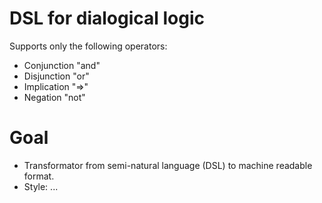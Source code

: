 # DSL for dialogical logic

Supports only the following operators:

- Conjunction "and"
- Disjunction "or"
- Implication "=>"
- Negation "not"

# Goal

- Transformator from semi-natural language (DSL) to machine readable format.
- Style: ...
